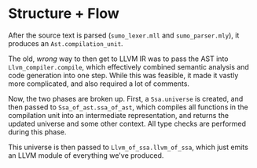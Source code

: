 # Structure + Flow
After the source text is parsed (`sumo_lexer.mll` and `sumo_parser.mly`), it produces
an `Ast.compilation_unit`.

The old, *wrong* way to then get to LLVM IR was to pass the AST into `Llvm_compiler.compile`,
which effectively combined semantic analysis and code generation into one step. While this
was feasible, it made it vastly more complicated, and also required a lot of comments.

Now, the two phases are broken up. First, a `Ssa.universe` is created, and then passed to
`Ssa_of_ast.ssa_of_ast`, which compiles all functions in the compilation unit into an
intermediate representation, and returns the updated universe and some other context.
All type checks are performed during this phase.

This universe is then passed to `Llvm_of_ssa.llvm_of_ssa`, which just emits an LLVM module
of everything we've produced.